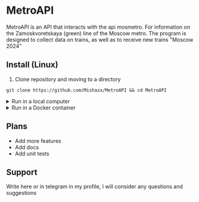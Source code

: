 # MetroAPI

MetroAPI is an API that interacts with the api mosmetro. For information on the Zamoskvoretskaya (green) line of the Moscow metro. The program is designed to collect data on trains, as well as to receive new trains "Moscow 2024"

## Install (Linux)

1. Clone repository and moving to a directory

```git clone https://github.com/Mishazx/MetroAPI && cd MetroAPI```

<details><summary>Run in a local computer</summary> 

- Creating and activating a virtual environment

    ```python3 -m venv venv```

    ```source venv/bin/activate```

- Installing dependencies and setting up the environment file

    ```pip3 install -r requirements.txt```

    ```mv .template.env .env```

- Run in a local computer

    ```python3 run.py```
</details>

<details><summary>Run in a Docker container</summary> 

- Setting up the environment file 

    ```mv .template.env .env```

- Run Docker container

    ```docker-compose up -d```

</details>

## Plans
- Add more features
- Add docs
- Add unit tests

## Support
Write here or in telegram in my profile, I will consider any questions and suggestions
